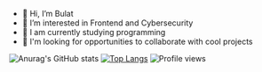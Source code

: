 - 👋 Hi, I’m Bulat
- 👀 I’m interested in Frontend and Cybersecurity
- 🌱 I am currently studying programming
- 💞️ I'm looking for opportunities to collaborate with cool projects

![Anurag's GitHub stats](https://github-readme-stats.vercel.app/api?username=damaskoo&show_icons=true&theme=tokyonight)
[![Top Langs](https://github-readme-stats.vercel.app/api/top-langs/?username=damaskoo&layout=compact)](https://github.com/damaskoo/github-readme-stats)
![Profile views](https://gpvc.arturio.dev/damaskoo)


